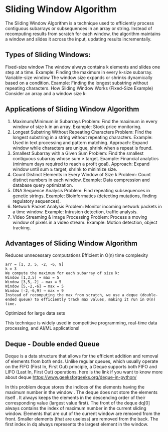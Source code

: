 # Sliding Window Algorithm
The Sliding Window Algorithm is a technique used to efficiently process contiguous subarrays or subsequences in an array or string. Instead of recomputing results from scratch for each window, the algorithm maintains a window and slides it across the input, updating results incrementally.

## Types of Sliding Windows:
Fixed-size window
The window always contains k elements and slides one step at a time.
Example: Finding the maximum in every k-size subarray.
Variable-size window
The window size expands or shrinks dynamically based on a condition.
Example: Finding the longest substring without repeating characters.
How Sliding Window Works (Fixed-Size Example)
Consider an array and a window size k:

## Applications of Sliding Window Algorithm
1. Maximum/Minimum in Subarrays
Problem: Find the maximum in every window of size k in an array.
Example: Stock price monitoring.
2. Longest Substring Without Repeating Characters
Problem: Find the longest substring in a string without repeating characters.
Example: Used in text processing and pattern matching.
Approach: Expand window while characters are unique, shrink when a repeat is found.
3. Smallest Subarray with a Given Sum
Problem: Find the smallest contiguous subarray whose sum ≥ target.
Example: Financial analytics (minimum days required to reach a profit goal).
Approach: Expand window until sum ≥ target, shrink to minimize size.
4. Count Distinct Elements in Every Window of Size k
Problem: Count distinct numbers in each window.
Example: Data compression and database query optimization.
5. DNA Sequence Analysis
Problem: Find repeating subsequences in genetic strings.
Example: Bioinformatics (detecting mutations, finding regulatory sequences).
6. Network Packet Analysis
Problem: Monitor incoming network packets in a time window.
Example: Intrusion detection, traffic analysis.
7. Video Streaming & Image Processing
Problem: Process a moving window of pixels in a video stream.
Example: Motion detection, object tracking.


## Advantages of Sliding Window Algorithm
Reduces unnecessary computations
Efficient in O(n) time complexity
```console
arr = [1, 3, 5, -2, -6, 9]
k = 3
We compute the maximum for each subarray of size k:
Window [1,3,5] → max = 5
Window [3,5,-2] → max = 5
Window [5,-2,-6] → max = 5
Window [-2,-6,9] → max = 9
Instead of recomputing the max from scratch, we use a deque (double-ended queue) to efficiently track max values, making it run in O(n) time.
```

Optimized for large data sets

This technique is widely used in competitive programming, real-time data processing, and AI/ML applications!

## Deque - Double ended Queue

Deque is a data structure that allows for the efficient addition and removal of elements from both ends. Unlike regular queues, which usually operate on the FIFO (First In, First Out) principle, a Deque supports both FIFO and LIFO (Last In, First Out) operations.
here is the link if you want to know more about deque https://www.geeksforgeeks.org/deque-in-python/

In this problem deque stores the indices of the elements having the maximum number in the window . The deque does not store the elements itself . It always keeps the elements in the descending order of their corresponding value (largest value first).
The front of the deque dq[0] always contains the index of maximum number in the current sliding window. 
Elements that are out of the current window are removed from the front.
Smaller elements (that are useless) are removed from the back.
The first index in dq always represents the largest element in the window.
